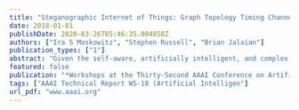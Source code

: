 ```yaml
---
title: "Steganographic Internet of Things: Graph Topology Timing Channels"
date: 2018-01-01
publishDate: 2020-03-26T05:46:35.004858Z
authors: ["Ira S Moskowitz", "Stephen Russell", "Brian Jalaian"]
publication_types: ["1"]
abstract: "Given the self-aware, artificially intelligent, and complex system-of-systems nature of the Internet of Things (IoT), un-intended behavior will manifest itself in many forms. In this paper, we illustrate a method for steganographic messaging that can exploit IoT side channels and be resilient to the heterogeneous communications and application protocols that exist in the IoT. We show that IoT side channels are susceptible to network steganography. Moreover, it is possible to create a data-in-motion steganographic method without network protocol modifications and mathematically bound the channel capacity."
featured: false
publication: "*Workshops at the Thirty-Second AAAI Conference on Artificial Intelligence*"
tags: ["AAAI Technical Report WS-18 (Artificial Intelligen"]
url_pdf: "www.aaai.org"
---
```


